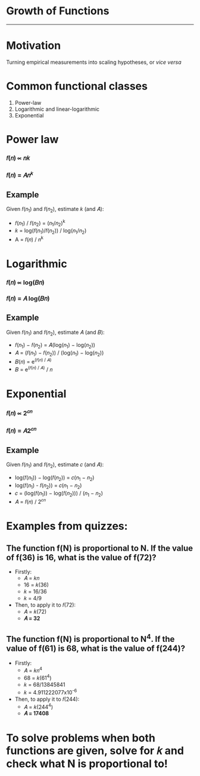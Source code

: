 # Growth of Functions

---

# Motivation
Turning empirical measurements into scaling hypotheses, or *vice versa*

# Common functional classes
1. Power-law
2. Logarithmic and linear-logarithmic
3. Exponential

# Power law
### 𝑓(𝑛) ∝ 𝑛𝑘
### 𝑓(𝑛) = 𝐴𝑛<sup>𝑘</sup>
## Example
Given 𝑓(𝑛<sub>1</sub>) and 𝑓(𝑛<sub>2</sub>), estimate 𝑘 (and 𝐴):
- 𝑓(𝑛<sub>1</sub>) / 𝑓(𝑛<sub>2</sub>) = (𝑛<sub>1</sub>/𝑛<sub>2</sub>)<sup>k</sup>
- 𝑘 = log(𝑓(𝑛<sub>1</sub>)/𝑓(𝑛<sub>2</sub>)) / log(𝑛<sub>1</sub>/𝑛<sub>2</sub>)
- A = 𝑓(𝑛) / 𝑛<sup>k</sup>

# Logarithmic
### 𝑓(𝑛) ∝ log(𝐵𝑛)
### 𝑓(𝑛) = 𝐴 log(𝐵𝑛)
## Example
Given 𝑓(𝑛<sub>1</sub>) and 𝑓(𝑛<sub>2</sub>), estimate 𝐴 (and 𝐵):

- 𝑓(𝑛<sub>1</sub>) − 𝑓(𝑛<sub>2</sub>) = 𝐴(log(𝑛<sub>1</sub>) − log(𝑛<sub>2</sub>))
- 𝐴 = (𝑓(𝑛<sub>1</sub>) − 𝑓(𝑛<sub>2</sub>)) / (log(𝑛<sub>1</sub>) − log(𝑛<sub>2</sub>))
- 𝐵(𝑛) = e<sup>(𝑓(𝑛) / 𝐴)</sup>
- 𝐵 = e<sup>(𝑓(𝑛) / 𝐴)</sup> / 𝑛

# Exponential
### 𝑓(𝑛) ∝ 2<sup>𝑐𝑛</sup>
### 𝑓(𝑛) = 𝐴2<sup>𝑐𝑛</sup>
## Example
Given 𝑓(𝑛<sub>1</sub>) and 𝑓(𝑛<sub>2</sub>), estimate 𝑐 (and 𝐴):
- log(𝑓(𝑛<sub>1</sub>)) − log(𝑓(𝑛<sub>2</sub>)) = 𝑐(𝑛<sub>1</sub> − 𝑛<sub>2</sub>)
- log(𝑓(𝑛<sub>1</sub>) - 𝑓(𝑛<sub>2</sub>)) = 𝑐(𝑛<sub>1</sub> − 𝑛<sub>2</sub>)
- 𝑐 = (log(𝑓(𝑛<sub>1</sub>)) − log(𝑓(𝑛<sub>2</sub>))) / (𝑛<sub>1</sub> − 𝑛<sub>2</sub>)
- 𝐴 = 𝑓(𝑛) / 2<sup>𝑐𝑛</sup>

# Examples from quizzes:
## The function f(N) is proportional to N. If the value of f(36) is 16, what is the value of f(72)?
- Firstly:
  - 𝐴 = 𝑘𝑛
  - 16 = 𝑘(36)
  - 𝑘 = 16/36
  - 𝑘 = 4/9
- Then, to apply it to 𝑓(72):
  - 𝐴 = 𝑘(72)
  - **𝐴 = 32**

## The function f(N) is proportional to N<sup>4</sup>. If the value of f(61) is 68, what is the value of f(244)?
- Firstly:
  - 𝐴 = 𝑘𝑛<sup>4</sup>
  - 68 = 𝑘(61<sup>4</sup>)
  - 𝑘 = 68/13845841
  - 𝑘 = 4.911222077x10<sup>-6</sup>
- Then, to apply it to 𝑓(244):
  - 𝐴 = 𝑘(244<sup>4</sup>)
  - **𝐴 = 17408**

# To solve problems when both functions are given, solve for 𝑘 and check what N is proportional to!
